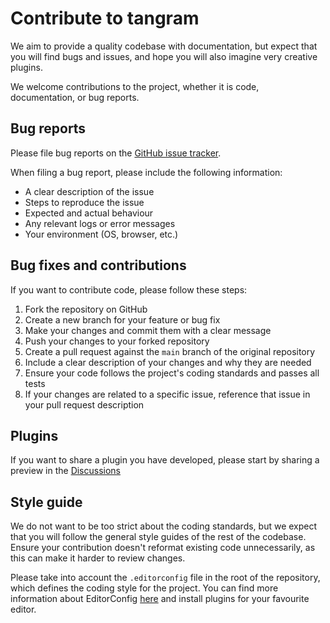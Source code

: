 # Contribute to tangram

We aim to provide a quality codebase with documentation, but expect that you will find bugs and issues, and hope you will also imagine very creative plugins.

We welcome contributions to the project, whether it is code, documentation, or bug reports.

## Bug reports

Please file bug reports on the [GitHub issue tracker](https://github.com/open-aviation/tangram/issues).

When filing a bug report, please include the following information:

- A clear description of the issue
- Steps to reproduce the issue
- Expected and actual behaviour
- Any relevant logs or error messages
- Your environment (OS, browser, etc.)

## Bug fixes and contributions

If you want to contribute code, please follow these steps:

1. Fork the repository on GitHub
2. Create a new branch for your feature or bug fix
3. Make your changes and commit them with a clear message
4. Push your changes to your forked repository
5. Create a pull request against the `main` branch of the original repository
6. Include a clear description of your changes and why they are needed
7. Ensure your code follows the project's coding standards and passes all tests
8. If your changes are related to a specific issue, reference that issue in your pull request description

## Plugins

If you want to share a plugin you have developed, please start by sharing a preview in the [Discussions](https://github.com/open-aviation/tangram/discussions)

## Style guide

We do not want to be too strict about the coding standards, but we expect that you will follow the general style guides of the rest of the codebase. Ensure your contribution doesn't reformat existing code unnecessarily, as this can make it harder to review changes.

Please take into account the `.editorconfig` file in the root of the repository, which defines the coding style for the project. You can find more information about EditorConfig [here](https://editorconfig.org/) and install plugins for your favourite editor.
